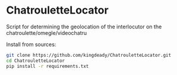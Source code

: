 # ChatrouletteLocator
Script for determining the geolocation of the interlocutor on the chatroulette/omegle/videochatru

Install from sources:
```bash
git clone https://github.com/kingdeady/ChatrouletteLocator.git
cd ChatrouletteLocator
pip install -r requirements.txt
```
